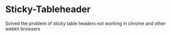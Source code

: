 # Sticky-Tableheader
Solved the problem of sticky table headers not working in chrome and other webkit browsers
